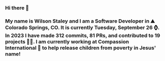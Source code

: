 ### Hi there 👋

### My name is Wilson Staley and I am a Software Developer in ⛰ Colorado Springs, CO.  It is currently Tuesday, September 26 ⌚. In 2023 I have made 312 commits, 81 PRs, and contributed to 19 projects 👨‍💻. I am currently working at Compassion International 🏢 to help release children from poverty in Jesus' name!